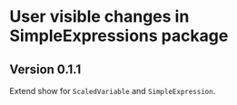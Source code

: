 # User visible changes in SimpleExpressions package

## Version 0.1.1

Extend show for `ScaledVariable` and `SimpleExpression`.
